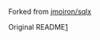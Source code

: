 Forked from [jmoiron/sqlx](https://github.com/jmoiron/sqlx)

Original README[1](https://github.com/jmoiron/sqlx/blob/master/README.md)
